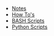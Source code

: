 - [Notes](https://github.com/br4m1337/BR4M/tree/main/Notes)
- [How To's](https://github.com/br4m1337/BR4M/tree/main/HowTo)
- [BASH Scripts](https://github.com/br4m1337/BR4M/tree/main/Scripts/BASH)
- [Python Scripts](https://github.com/br4m1337/BR4M/tree/main/Scripts/Python)
